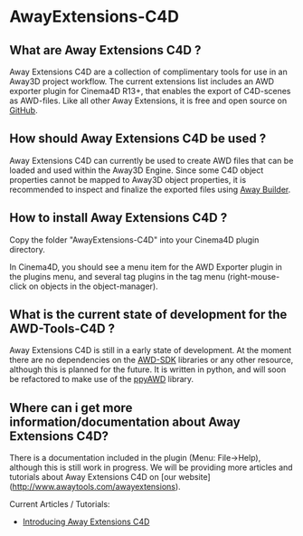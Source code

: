 AwayExtensions-C4D
==================


## What are Away Extensions C4D ?

Away Extensions C4D are a collection of complimentary tools for use in an Away3D project workflow. The current extensions list includes an AWD exporter plugin for Cinema4D R13+, that enables the export of C4D-scenes as AWD-files. Like all other Away Extensions, it is free and open source on [GitHub](https://github.com/awaytools/AwayExtensions-C4D). 


## How should Away Extensions C4D be used ?

Away Extensions C4D can currently be used to create AWD files that can be loaded and used within the Away3D Engine. Since some C4D object properties cannot be mapped to Away3D object properties, it is recommended to inspect and finalize the exported files using [Away Builder](/awaybuilder).


## How to install Away Extensions C4D ?

Copy the folder "AwayExtensions-C4D" into your Cinema4D plugin directory. 

In Cinema4D, you should see a menu item for the AWD Exporter plugin in the plugins menu, and several tag plugins in the tag menu (right-mouse-click on objects in the object-manager).


## What is the current state of development for the AWD-Tools-C4D ?

Away Extensions C4D is still in a early state of development. At the moment there are no dependencies on the [AWD-SDK](https://github.com/awaytools/awd-sdk) libraries or any other resource, although this is planned for the future. It is written in python, and will soon be refactored to make use of the [ppyAWD](https://github.com/awaytools/awd-sdk/tree/master/python-ppyawd) library.


## Where can i get more information/documentation about Away Extensions C4D?

There is a documentation included in the plugin (Menu: File->Help), although this is still work in progress. 
We will be providing more articles and tutorials about Away Extensions C4D on [our website] (http://www.awaytools.com/awayextensions).

Current Articles / Tutorials:

* [Introducing Away Extensions C4D](http://www.awaytools.com/awayextensions/introducing-awayextensionsc4d)